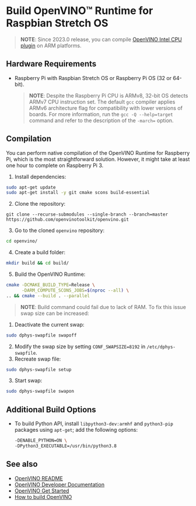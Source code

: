 # Build OpenVINO™ Runtime for Raspbian Stretch OS

> **NOTE**: Since 2023.0 release, you can compile [OpenVINO Intel CPU plugin](https://github.com/openvinotoolkit/openvino/tree/master/src/plugins/intel_cpu) on ARM platforms.

## Hardware Requirements
* Raspberry Pi with Raspbian Stretch OS or Raspberry Pi OS (32 or 64-bit).

  > **NOTE**: Despite the Raspberry Pi CPU is ARMv8, 32-bit OS detects ARMv7 CPU instruction set. The default `gcc` compiler applies ARMv6 architecture flag for compatibility with lower versions of boards. For more information, run the `gcc -Q --help=target` command and refer to the description of the `-march=` option.

## Compilation
You can perform native compilation of the OpenVINO Runtime for Raspberry Pi, which is the most straightforward solution. However, it might take at least one hour to complete on Raspberry Pi 3.

1. Install dependencies:
  ```bash
  sudo apt-get update
  sudo apt-get install -y git cmake scons build-essential
  ```
2. Clone the repository:
```
git clone --recurse-submodules --single-branch --branch=master https://github.com/openvinotoolkit/openvino.git 
```
3. Go to the cloned `openvino` repository:

  ```bash
  cd openvino/
  ```
4. Create a build folder:

  ```bash
  mkdir build && cd build/
  ```
5. Build the OpenVINO Runtime:
  ```bash
  cmake -DCMAKE_BUILD_TYPE=Release \
        -DARM_COMPUTE_SCONS_JOBS=$(nproc --all) \
  .. && cmake --build . --parallel 
  ```

> **NOTE**: Build command could fail due to lack of RAM. To fix this issue swap size can be increased:
1. Deactivate the current swap:
```bash
sudo dphys-swapfile swapoff
```
2. Modify the swap size by setting `CONF_SWAPSIZE=8192` in `/etc/dphys-swapfile`.
3. Recreate swap file:
```bash
sudo dphys-swapfile setup
```
3. Start swap:
```bash
sudo dphys-swapfile swapon
```

## Additional Build Options

- To build Python API, install `libpython3-dev:armhf` and `python3-pip`
  packages using `apt-get`; add the following options:
   ```sh
   -DENABLE_PYTHON=ON \
   -DPython3_EXECUTABLE=/usr/bin/python3.8
   ```

## See also

 * [OpenVINO README](../../README.md)
 * [OpenVINO Developer Documentation](index.md)
 * [OpenVINO Get Started](./get_started.md)
 * [How to build OpenVINO](build.md)

